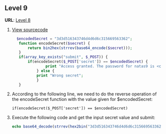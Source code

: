 ## Level 9

**URL**: [Level 8](http://natas8.natas.labs.overthewire.org/)

 1. [View sourcecode](http://natas8.natas.labs.overthewire.org/index-source.html)
	 ``` php
	   $encodedSecret = "3d3d516343746d4d6d6c315669563362";  
		function encodeSecret($secret) {  
			return bin2hex(strrev(base64_encode($secret)));  
		}  
		if(array_key_exists("submit", $_POST)) {  
			if(encodeSecret($_POST['secret']) == $encodedSecret) {  
					print "Access granted. The password for natas9 is <censored>";  
				} else {  
				print "Wrong secret";  
				}  
		}
	```

2. According to the following line, we need to do the reverse operation of the encodeSecret function with the value given for $encodedSecret:
	 ``` 
	 if(encodeSecret($_POST['secret']) == $encodedSecret)
	 ```
	 	 
 3. Execute the following code and get the input secret value and submit:
	 ```php
	 echo base64_decode(strrev(hex2bin("3d3d516343746d4d6d6c315669563362")));
	```

